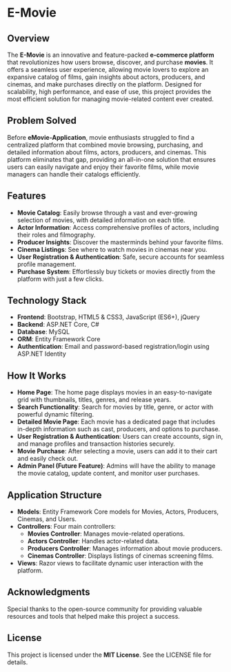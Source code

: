 
# E-Movie 

## Overview
The **E-Movie** is an innovative and feature-packed **e-commerce platform** that revolutionizes how users browse, discover, and purchase **movies**. It offers a seamless user experience, allowing movie lovers to explore an expansive catalog of films, gain insights about actors, producers, and cinemas, and make purchases directly on the platform. Designed for scalability, high performance, and ease of use, this project provides the most efficient solution for managing movie-related content ever created.

## Problem Solved 
Before **eMovie-Application**, movie enthusiasts struggled to find a centralized platform that combined movie browsing, purchasing, and detailed information about films, actors, producers, and cinemas. This platform eliminates that gap, providing an all-in-one solution that ensures users can easily navigate and enjoy their favorite films, while movie managers can handle their catalogs efficiently.

## Features 
- **Movie Catalog**: Easily browse through a vast and ever-growing selection of movies, with detailed information on each title.
- **Actor Information**: Access comprehensive profiles of actors, including their roles and filmography.
- **Producer Insights**: Discover the masterminds behind your favorite films.
- **Cinema Listings**: See where to watch movies in cinemas near you.
- **User Registration & Authentication**: Safe, secure accounts for seamless profile management.
- **Purchase System**: Effortlessly buy tickets or movies directly from the platform with just a few clicks.

## Technology Stack 
- **Frontend**: Bootstrap, HTML5 & CSS3, JavaScript (ES6+), jQuery
- **Backend**: ASP.NET Core, C#
- **Database**: MySQL
- **ORM**: Entity Framework Core
- **Authentication**: Email and password-based registration/login using ASP.NET Identity

## How It Works 
- **Home Page**: The home page displays movies in an easy-to-navigate grid with thumbnails, titles, genres, and release years.
- **Search Functionality**: Search for movies by title, genre, or actor with powerful dynamic filtering.
- **Detailed Movie Page**: Each movie has a dedicated page that includes in-depth information such as cast, producers, and options to purchase.
- **User Registration & Authentication**: Users can create accounts, sign in, and manage profiles and transaction histories securely.
- **Movie Purchase**: After selecting a movie, users can add it to their cart and easily check out.
- **Admin Panel (Future Feature)**: Admins will have the ability to manage the movie catalog, update content, and monitor user purchases.

## Application Structure 
- **Models**: Entity Framework Core models for Movies, Actors, Producers, Cinemas, and Users.
- **Controllers**: Four main controllers:
  - **Movies Controller**: Manages movie-related operations.
  - **Actors Controller**: Handles actor-related data.
  - **Producers Controller**: Manages information about movie producers.
  - **Cinemas Controller**: Displays listings of cinemas screening films.
- **Views**: Razor views to facilitate dynamic user interaction with the platform.

## Acknowledgments 
Special thanks to the open-source community for providing valuable resources and tools that helped make this project a success.

## License 
This project is licensed under the **MIT License**. See the LICENSE file for details.
